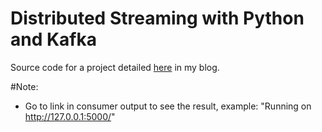 # Distributed Streaming with Python and Kafka
Source code for a project detailed [here](https://medium.com/@kevin.michael.horan/distributed-video-streaming-with-python-and-kafka-551de69fe1dd) in my blog.

#Note:
- Go to link in consumer output to see the result, example: "Running on http://127.0.0.1:5000/"
